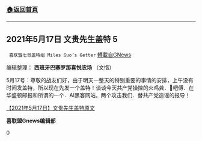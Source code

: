 ###  [:house:返回首頁](https://github.com/ourhimalayas/txt)
---

## 2021年5月17日 文贵先生盖特 5
` 喜联盟七哥盖特组 Miles Guo’s Getter` [轉載自GNews](https://gnews.org/zh-hans/1253153/)

编辑整理： **西班牙巴塞罗那喜悦农场** （文惜）

5月17号：尊敬的战友们好，由于明天一整天的特别重要的事情的安排，上午没有时间发盖特，所以现在先发一个盖特！谈谈今天共产党操控的火鸡龚．💩粑傅．在华盛顿邮报和所谓的一个．AI黑客网站。两个攻击我们．替共产党造谣的报导！

[【2021年5月17日】文贵先生盖特原文](https://gtv.org/getter/60a31a4137f7f73984ccdbee)

**喜联盟Gnews编辑部**

0
